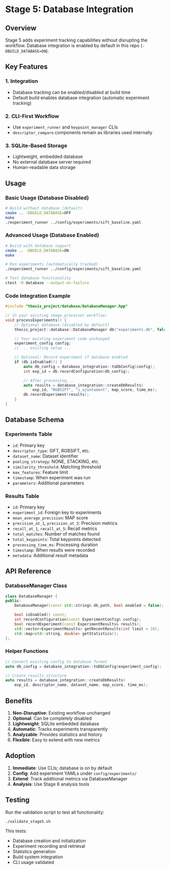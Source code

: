 # Stage 5: Database Integration

## Overview
Stage 5 adds experiment tracking capabilities without disrupting the workflow. Database integration is enabled by default in this repo (`-DBUILD_DATABASE=ON`).

## Key Features

### 1. Integration
- Database tracking can be enabled/disabled at build time
- Default build enables database integration (automatic experiment tracking)

### 2. CLI-First Workflow
- Use `experiment_runner` and `keypoint_manager` CLIs
- `descriptor_compare` components remain as libraries used internally

### 3. SQLite-Based Storage
- Lightweight, embedded database
- No external database server required
- Human-readable data storage

## Usage

### Basic Usage (Database Disabled)
```bash
# Build without database (default)
cmake .. -DBUILD_DATABASE=OFF
make
./experiment_runner ../config/experiments/sift_baseline.yaml
```

### Advanced Usage (Database Enabled)
```bash
# Build with database support
cmake .. -DBUILD_DATABASE=ON
make

# Run experiments (automatically tracked)
./experiment_runner ../config/experiments/sift_baseline.yaml

# Test database functionality
ctest -R database --output-on-failure
```

### Code Integration Example
```cpp
#include "thesis_project/database/DatabaseManager.hpp"

// In your existing image_processor workflow:
void processExperiments() {
    // Optional database (disabled by default)
    thesis_project::database::DatabaseManager db("experiments.db", false);

    // Your existing experiment code unchanged
    experiment_config config;
    // ... existing setup ...

    // Optional: Record experiment if database enabled
    if (db.isEnabled()) {
        auto db_config = database_integration::toDbConfig(config);
        int exp_id = db.recordConfiguration(db_config);

        // After processing...
        auto results = database_integration::createDbResults(
            exp_id, "RGBSIFT", "i_ajuntament", map_score, time_ms);
        db.recordExperiment(results);
    }
}
```

## Database Schema

### Experiments Table
- `id`: Primary key
- `descriptor_type`: SIFT, RGBSIFT, etc.
- `dataset_name`: Dataset identifier
- `pooling_strategy`: NONE, STACKING, etc.
- `similarity_threshold`: Matching threshold
- `max_features`: Feature limit
- `timestamp`: When experiment was run
- `parameters`: Additional parameters

### Results Table
- `id`: Primary key
- `experiment_id`: Foreign key to experiments
- `mean_average_precision`: MAP score
- `precision_at_1`, `precision_at_5`: Precision metrics
- `recall_at_1`, `recall_at_5`: Recall metrics
- `total_matches`: Number of matches found
- `total_keypoints`: Total keypoints detected
- `processing_time_ms`: Processing duration
- `timestamp`: When results were recorded
- `metadata`: Additional result metadata

## API Reference

### DatabaseManager Class
```cpp
class DatabaseManager {
public:
    DatabaseManager(const std::string& db_path, bool enabled = false);

    bool isEnabled() const;
    int recordConfiguration(const ExperimentConfig& config);
    bool recordExperiment(const ExperimentResults& results);
    std::vector<ExperimentResults> getRecentResults(int limit = 10);
    std::map<std::string, double> getStatistics();
};
```

### Helper Functions
```cpp
// Convert existing config to database format
auto db_config = database_integration::toDbConfig(experiment_config);

// Create results structure
auto results = database_integration::createDbResults(
    exp_id, descriptor_name, dataset_name, map_score, time_ms);
```

## Benefits

1. **Non-Disruptive**: Existing workflow unchanged
2. **Optional**: Can be completely disabled
3. **Lightweight**: SQLite embedded database
4. **Automatic**: Tracks experiments transparently
5. **Analyzable**: Provides statistics and history
6. **Flexible**: Easy to extend with new metrics

## Adoption

1. **Immediate**: Use CLIs; database is on by default
2. **Config**: Add experiment YAMLs under `config/experiments/`
3. **Extend**: Track additional metrics via DatabaseManager
4. **Analysis**: Use Stage 6 analysis tools

## Testing

Run the validation script to test all functionality:
```bash
./validate_stage5.sh
```

This tests:
- Database creation and initialization
- Experiment recording and retrieval
- Statistics generation
- Build system integration
- CLI usage validated
